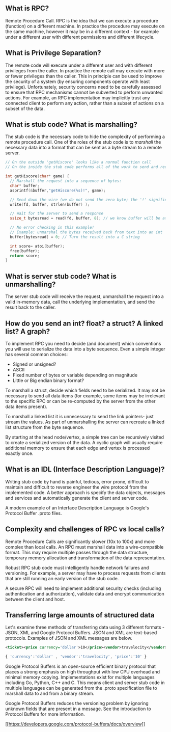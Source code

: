 
## What is RPC? 

Remote Procedure Call. RPC is the idea that we can execute a procedure (function) on a different machine. In practice the procedure may execute on the same machine, however it may be in a different context - for example under a different user with different permissions and different lifecycle.

## What is Privilege Separation?

The remote code will execute under a different user and with different privileges from the caller. In practice the remote call may execute with more or fewer privileges than the caller. This in principle can be used to improve the security of a system (by ensuring components operate with least privilege). Unfortunately, security concerns need to be carefully assessed to ensure that RPC mechanisms cannot be subverted to perform unwanted actions. For example, an RPC implementation may implicitly trust any connected client to perform any action, rather than a subset of actions on a subset of the data.

## What is stub code? What is marshalling?

The stub code is the necessary code to hide the complexity of performing a remote procedure call. One of the roles of the stub code is to _marshall_ the necessary data into a format that can be sent as a byte stream to a remote server.

````C
// On the outside 'getHiscore' looks like a normal function call
// On the inside the stub code performs all of the work to send and receive the data to and from the remote machine.

int getHiscore(char* game) {
  // Marshall the request into a sequence of bytes:
  char* buffer;
  asprintf(&buffer,"getHiscore(%s)!", game);

  // Send down the wire (we do not send the zero byte; the '!' signifies the end of the message)
  write(fd, buffer, strlen(buffer) );

  // Wait for the server to send a response
  ssize_t bytesread = read(fd, buffer, 8); // we know buffer will be at least 8 bytes and that's sufficient.

  // No error checking in this example!
  // Example: unmarshal the bytes received back from text into an int
  buffer[bytesread] = 0; // Turn the result into a C string

  int score= atoi(buffer);
  free(buffer);
  return score;
}
````

## What is server stub code? What is unmarshalling?
The server stub code will receive the request, unmarshall the request into a valid in-memory data, call the underlying implementation, and send the result back to the caller.

## How do you send an int? float? a struct?  A linked list? A graph?
To implement RPC you need to decide (and document) which conventions you will use to serialize the data into a byte sequence. Even a simple integer has several common choices:
* Signed or unsigned?
* ASCII
* Fixed number of bytes or variable depending on magnitude
* Little or Big endian binary format?

To marshall a struct, decide which fields need to be serialized. It may not be necessary to send all data items (for example, some items may be irrelevant to the specific RPC or can be re-computed by the server from the other data items present).

To marshall a linked list it is unnecessary to send the link pointers- just stream the values. As part of unmarshalling the server can recreate a linked list structure from the byte sequence.

By starting at the head node/vertex, a simple tree can be recursively visited to create a serialized version of the data. A cyclic graph will usually require additional memory to ensure that each edge and vertex is processed exactly once.

## What is an IDL (Interface Description Language)?

Writing stub code by hand is painful, tedious, error prone, difficult to maintain and difficult to reverse engineer the wire protocol from the implemented code. A better approach is specify the data objects, messages and services and automatically generate the client and server code.

A modern example of an Interface Description Language is Google's Protocol Buffer .proto files.

## Complexity and challenges of RPC vs local calls?

Remote Procedure Calls are significantly slower (10x to 100x) and more complex than local calls. An RPC must marshall data into a wire-compatible format. This may require multiple passes through the data structure, temporary memory allocation and transformation of the data representation.

Robust RPC stub code must intelligently handle network failures and versioning. For example, a server may have to process requests from clients that are still running an early version of the stub code.

A secure RPC will need to implement additional security checks (including authentication and authorization), validate data and encrypt communication between the client and host.

## Transferring large amounts of structured data

Let's examine three methods of transferring data using 3 different formats - JSON, XML and Google Protocol Buffers. JSON and XML are text-based protocols. Examples of JSON and XML messages are below.
````xml
<ticket><price currency='dollar'>10</price><vendor>travelocity</vendor></ticket>
````

````javascript
{ 'currency':'dollar' , 'vendor':'travelocity', 'price':'10' }
````

Google Protocol Buffers is an open-source efficient binary protocol that places a strong emphasis on high throughput with low CPU overhead and minimal memory copying. Implementations exist for multiple languages including Go, Python, C++ and C. This means client and server stub code in multiple languages can be generated from the .proto specification file to marshall data to and from a binary stream.

Google Protocol Buffers reduces the versioning problem by ignoring unknown fields that are present in a message. See the introduction to Protocol Buffers for more information.

[[https://developers.google.com/protocol-buffers/docs/overview]]
